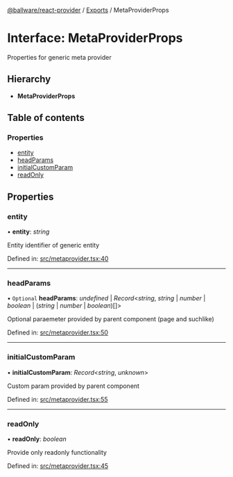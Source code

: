 [@ballware/react-provider](../README.md) / [Exports](../modules.md) / MetaProviderProps

# Interface: MetaProviderProps

Properties for generic meta provider

## Hierarchy

* **MetaProviderProps**

## Table of contents

### Properties

- [entity](metaproviderprops.md#entity)
- [headParams](metaproviderprops.md#headparams)
- [initialCustomParam](metaproviderprops.md#initialcustomparam)
- [readOnly](metaproviderprops.md#readonly)

## Properties

### entity

• **entity**: *string*

Entity identifier of generic entity

Defined in: [src/metaprovider.tsx:40](https://github.com/frankball/ballware-react-provider/blob/654966e/src/metaprovider.tsx#L40)

___

### headParams

• `Optional` **headParams**: *undefined* \| *Record*<*string*, *string* \| *number* \| *boolean* \| (*string* \| *number* \| *boolean*)[]\>

Optional paraemeter provided by parent component (page and suchlike)

Defined in: [src/metaprovider.tsx:50](https://github.com/frankball/ballware-react-provider/blob/654966e/src/metaprovider.tsx#L50)

___

### initialCustomParam

• **initialCustomParam**: *Record*<*string*, *unknown*\>

Custom param provided by parent component

Defined in: [src/metaprovider.tsx:55](https://github.com/frankball/ballware-react-provider/blob/654966e/src/metaprovider.tsx#L55)

___

### readOnly

• **readOnly**: *boolean*

Provide only readonly functionality

Defined in: [src/metaprovider.tsx:45](https://github.com/frankball/ballware-react-provider/blob/654966e/src/metaprovider.tsx#L45)
